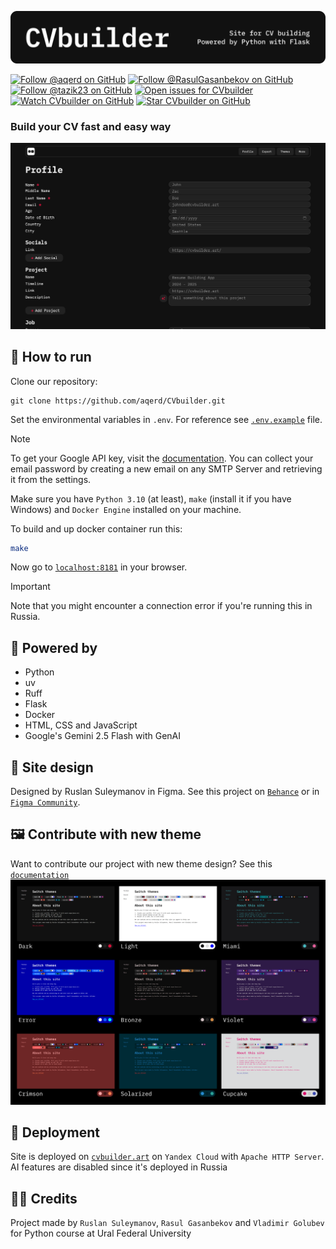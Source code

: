 ![Logo](images/logo.png)

[![Follow @aqerd on GitHub](https://img.shields.io/github/followers/aqerd?label=Ruslan%20Suleymanov&style=social-&labelColor=black&color=black)](https://github.com/aqerd)
[![Follow @RasulGasanbekov on GitHub](https://img.shields.io/github/followers/RasulGasanbekov?label=Rasul%20Gasanbekov&style=social-&labelColor=black&color=black)](https://github.com/RasulGasanbekov)
[![Follow @tazik23 on GitHub](https://img.shields.io/github/followers/tazik23?label=Vladimir%20Golubev&style=social-&labelColor=black&color=black)](https://github.com/tazik23)
[![Open issues for CVbuilder](https://img.shields.io/github/issues/aqerd/CVbuilder?label=Issues&labelColor=black&color=black)](https://github.com/aqerd/CVbuilder/issues)
[![Watch CVbuilder on GitHub](https://img.shields.io/github/watchers/aqerd/CVbuilder?label=Watch&style=social-&labelColor=black&color=black)](https://github.com/aqerd/CVbuilder/subscription)
[![Star CVbuilder on GitHub](https://img.shields.io/github/stars/aqerd/CVbuilder?label=Star&style=social-&labelColor=black&color=black)](https://github.com/aqerd/CVbuilder)

### Build your CV fast and easy way
![Profile](images/profile.png)

## 🔗 How to run
Clone our repository:
```shell
git clone https://github.com/aqerd/CVbuilder.git
```
Set the environmental variables in `.env`. For reference see [`.env.example`](https://github.com/aqerd/CVbuilder/blob/main/.env.example) file.

> [!NOTE]
> To get your Google API key, visit the [documentation](https://console.developers.google.com/).
> You can collect your email password by creating a new email on any SMTP Server and retrieving it from the settings.

Make sure you have `Python 3.10` (at least), `make` (install it if you have Windows) and `Docker Engine` installed on your machine.

To build and up docker container run this:
```bash
make
```
Now go to [`localhost:8181`](http://localhost:8181) in your browser.

> [!IMPORTANT]
> Note that you might encounter a connection error if you're running this in Russia.

## 🔨 Powered by
- Python
- uv
- Ruff
- Flask
- Docker
- HTML, CSS and JavaScript
- Google's Gemini 2.5 Flash with GenAI

## 🎨 Site design
Designed by Ruslan Suleymanov in Figma. See this project on [`Behance`](https://www.behance.net/gallery/215413437/CVbuilder) or in [`Figma Community`](https://www.figma.com/community/file/1465009107029457211/cv-builder).

## 🖼️ Contribute with new theme
Want to contribute our project with new theme design? See this [`documentation`](/docs/THEMES.md)
![Themes](images/themes.png)

## 🚀 Deployment
Site is deployed on [`cvbuilder.art`](https://cvbuilder.art/) on `Yandex Cloud` with `Apache HTTP Server`. AI features are disabled since it's deployed in Russia

## 🧑‍💻 Credits
Project made by `Ruslan Suleymanov`, `Rasul Gasanbekov` and `Vladimir Golubev` for Python course at Ural Federal University 
